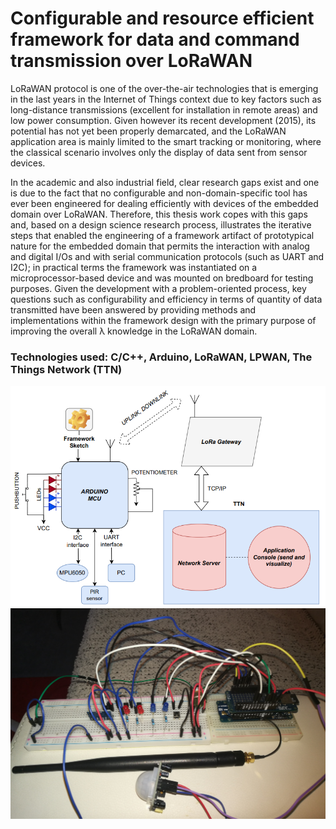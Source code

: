 # Configurable and resource efficient framework for data and command transmission over LoRaWAN

LoRaWAN protocol is one of the over-the-air technologies that is emerging in the last years in the Internet of Things context due to key factors such as long-distance transmissions (excellent for installation in remote areas) and low power consumption.
Given however its recent development (2015), its potential has not yet been properly demarcated, and the LoRaWAN application area is mainly limited to the smart tracking or monitoring, where the classical scenario involves only the display of data sent from sensor devices.

In the academic and also industrial field, clear research gaps exist and one is due to the fact that no configurable and non-domain-specific tool has ever been engineered for dealing efficiently with devices of the embedded domain over LoRaWAN.
Therefore, this thesis work copes with this gaps and, based on a design science research process, illustrates the iterative steps that enabled the engineering of a framework artifact of prototypical nature for the embedded domain that permits the interaction with analog and
digital I/Os and with serial communication protocols (such as UART and I2C); in practical terms the framework was instantiated on a microprocessor-based device and was mounted on bredboard for testing purposes. Given the development with a problem-oriented process, key
questions such as configurability and efficiency in terms of quantity of data transmitted have been answered by providing methods and implementations within the framework design with the primary purpose of improving the overall λ knowledge in the LoRaWAN domain.

### Technologies used: C/C++, Arduino, LoRaWAN, LPWAN, The Things Network (TTN)

![Alt text](Architecture.png)
![Alt text](bredboard.jpg)
